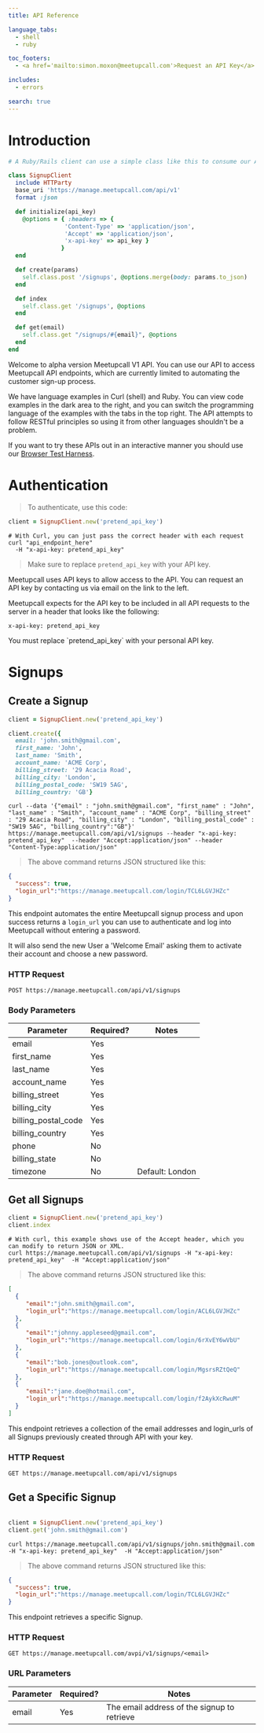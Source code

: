 ```yaml
---
title: API Reference

language_tabs:
  - shell
  - ruby

toc_footers:
  - <a href='mailto:simon.moxon@meetupcall.com'>Request an API Key</a>

includes:
  - errors

search: true
---
```


# Introduction

```ruby
# A Ruby/Rails client can use a simple class like this to consume our API:

class SignupClient
  include HTTParty
  base_uri 'https://manage.meetupcall.com/api/v1'
  format :json

  def initialize(api_key)
    @options = { :headers => {
                'Content-Type' => 'application/json',
                'Accept' => 'application/json',
                'x-api-key' => api_key }
               }
  end

  def create(params)
    self.class.post '/signups', @options.merge(body: params.to_json)
  end

  def index
    self.class.get '/signups', @options
  end

  def get(email)
    self.class.get "/signups/#{email}", @options
  end
end
```

Welcome to alpha version Meetupcall V1 API. You can use our API to access Meetupcall API endpoints, which are currently limited to automating the customer sign-up process.

We have language examples in Curl (shell) and Ruby. You can view code examples in the dark area to the right, and you can switch the programming language of the examples with the tabs in the top right. The API attempts to follow RESTful principles so using it from other languages shouldn't be a problem.

If you want to try these APIs out in an interactive manner you should use our [Browser Test Harness](https://manage.meetupcall.com/api/v1/docs).

# Authentication

> To authenticate, use this code:

```ruby
client = SignupClient.new('pretend_api_key')
```

```shell
# With Curl, you can just pass the correct header with each request
curl "api_endpoint_here"
  -H "x-api-key: pretend_api_key"
```

> Make sure to replace `pretend_api_key` with your API key.

Meetupcall uses API keys to allow access to the API. You can request an API key by contacting us via email on the link to the left.

Meetupcall expects for the API key to be included in all API requests to the server in a header that looks like the following:

`x-api-key: pretend_api_key`

<aside class="notice">
You must replace `pretend_api_key` with your personal API key.
</aside>

# Signups

## Create a Signup

```ruby
client = SignupClient.new('pretend_api_key')

client.create({
  email: 'john.smith@gmail.com',
  first_name: 'John',
  last_name: 'Smith',
  account_name: 'ACME Corp',
  billing_street: '29 Acacia Road',
  billing_city: 'London',
  billing_postal_code: 'SW19 5AG',
  billing_country: 'GB'}
```

```shell
curl --data '{"email" : "john.smith@gmail.com", "first_name" : "John", "last_name" : "Smith", "account_name" : "ACME Corp", "billing_street" : "29 Acacia Road", "billing_city" : "London", "billing_postal_code" : "SW19 5AG", "billing_country":"GB"}' https://manage.meetupcall.com/api/v1/signups --header "x-api-key: pretend_api_key"  --header "Accept:application/json" --header "Content-Type:application/json"
```

> The above command returns JSON structured like this:

```json
{
  "success": true,
  "login_url":"https://manage.meetupcall.com/login/TCL6LGVJHZc"
}
```

This endpoint automates the entire Meetupcall signup process and upon success returns a `login_url` you can use to authenticate and log into Meetupcall without entering a password.

It will also send the new User a 'Welcome Email' asking them to activate their account and choose a new password.

### HTTP Request

`POST https://manage.meetupcall.com/api/v1/signups`

### Body Parameters

Parameter | Required?   | Notes
--------- | ----------- | -----
email | Yes
first_name | Yes |
last_name  | Yes |
account_name | Yes |
billing_street | Yes |
billing_city | Yes |
billing_postal_code | Yes |
billing_country | Yes |
phone | No |
billing_state | No |
timezone | No | Default: London

## Get all Signups

```ruby
client = SignupClient.new('pretend_api_key')
client.index
```

```shell
# With curl, this example shows use of the Accept header, which you can modify to return JSON or XML.
curl https://manage.meetupcall.com/api/v1/signups -H "x-api-key: pretend_api_key"  -H "Accept:application/json"
```

> The above command returns JSON structured like this:

```json
[
  {  
     "email":"john.smith@gmail.com",
     "login_url":"https://manage.meetupcall.com/login/ACL6LGVJHZc"
  },
  {  
     "email":"johnny.appleseed@gmail.com",
     "login_url":"https://manage.meetupcall.com/login/6rXvEY6wVbU"
  },
  {  
     "email":"bob.jones@outlook.com",
     "login_url":"https://manage.meetupcall.com/login/MgsrsRZtQeQ"
  },
  {  
     "email":"jane.doe@hotmail.com",
     "login_url":"https://manage.meetupcall.com/login/f2AykXcRwuM"
  }
]
```

This endpoint retrieves a collection of the email addresses and login_urls of all Signups previously created through API with your key.

### HTTP Request

`GET https://manage.meetupcall.com/api/v1/signups`

## Get a Specific Signup

```ruby

client = SignupClient.new('pretend_api_key')
client.get('john.smith@gmail.com')
```

```shell
curl https://manage.meetupcall.com/api/v1/signups/john.smith@gmail.com -H "x-api-key: pretend_api_key"  -H "Accept:application/json"
```

> The above command returns JSON structured like this:

```json
{
  "success": true,
  "login_url":"https://manage.meetupcall.com/login/TCL6LGVJHZc"
}
```

This endpoint retrieves a specific Signup.

### HTTP Request

`GET https://manage.meetupcall.com/avpi/v1/signups/<email>`

### URL Parameters

Parameter | Required? |Notes
--------- | --------- |-----
email | Yes |The email address of the signup to retrieve

